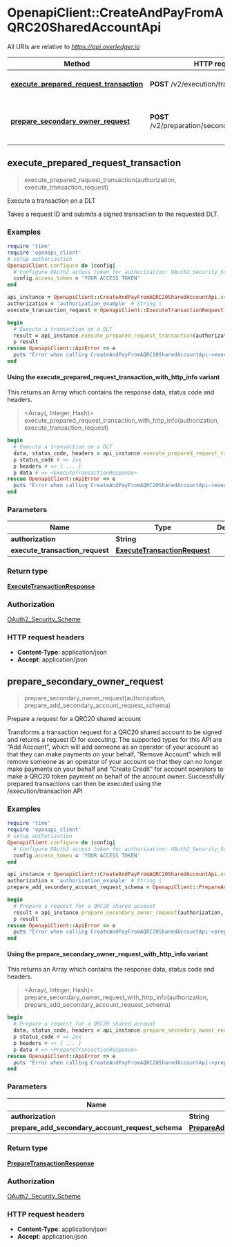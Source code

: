 # OpenapiClient::CreateAndPayFromAQRC20SharedAccountApi

All URIs are relative to *https://api.overledger.io*

| Method | HTTP request | Description |
| ------ | ------------ | ----------- |
| [**execute_prepared_request_transaction**](CreateAndPayFromAQRC20SharedAccountApi.md#execute_prepared_request_transaction) | **POST** /v2/execution/transaction | Execute a transaction on a DLT |
| [**prepare_secondary_owner_request**](CreateAndPayFromAQRC20SharedAccountApi.md#prepare_secondary_owner_request) | **POST** /v2/preparation/secondaryaccountowner | Prepare a request for a QRC20 shared account |


## execute_prepared_request_transaction

> <ExecuteTransactionResponse> execute_prepared_request_transaction(authorization, execute_transaction_request)

Execute a transaction on a DLT

Takes a request ID and submits a signed transaction to the requested DLT.

### Examples

```ruby
require 'time'
require 'openapi_client'
# setup authorization
OpenapiClient.configure do |config|
  # Configure OAuth2 access token for authorization: OAuth2_Security_Scheme
  config.access_token = 'YOUR ACCESS TOKEN'
end

api_instance = OpenapiClient::CreateAndPayFromAQRC20SharedAccountApi.new
authorization = 'authorization_example' # String | 
execute_transaction_request = OpenapiClient::ExecuteTransactionRequest.new({request_id: 'request_id_example'}) # ExecuteTransactionRequest | 

begin
  # Execute a transaction on a DLT
  result = api_instance.execute_prepared_request_transaction(authorization, execute_transaction_request)
  p result
rescue OpenapiClient::ApiError => e
  puts "Error when calling CreateAndPayFromAQRC20SharedAccountApi->execute_prepared_request_transaction: #{e}"
end
```

#### Using the execute_prepared_request_transaction_with_http_info variant

This returns an Array which contains the response data, status code and headers.

> <Array(<ExecuteTransactionResponse>, Integer, Hash)> execute_prepared_request_transaction_with_http_info(authorization, execute_transaction_request)

```ruby
begin
  # Execute a transaction on a DLT
  data, status_code, headers = api_instance.execute_prepared_request_transaction_with_http_info(authorization, execute_transaction_request)
  p status_code # => 2xx
  p headers # => { ... }
  p data # => <ExecuteTransactionResponse>
rescue OpenapiClient::ApiError => e
  puts "Error when calling CreateAndPayFromAQRC20SharedAccountApi->execute_prepared_request_transaction_with_http_info: #{e}"
end
```

### Parameters

| Name | Type | Description | Notes |
| ---- | ---- | ----------- | ----- |
| **authorization** | **String** |  |  |
| **execute_transaction_request** | [**ExecuteTransactionRequest**](ExecuteTransactionRequest.md) |  |  |

### Return type

[**ExecuteTransactionResponse**](ExecuteTransactionResponse.md)

### Authorization

[OAuth2_Security_Scheme](../README.md#OAuth2_Security_Scheme)

### HTTP request headers

- **Content-Type**: application/json
- **Accept**: application/json


## prepare_secondary_owner_request

> <PrepareTransactionResponse> prepare_secondary_owner_request(authorization, prepare_add_secondary_account_request_schema)

Prepare a request for a QRC20 shared account

Transforms a transaction request for a QRC20 shared account to be signed and returns a request ID for executing. The supported types for this API are “Add Account”, which will add someone as an operator of your account so that they can make payments on your behalf, \"Remove Account\" which will remove someone as an operator of your account so that they can no longer make payments on your behalf and “Create Credit” for account operators to make a QRC20 token payment on behalf of the account owner. Successfully prepared transactions can then be executed using the /execution/transaction API

### Examples

```ruby
require 'time'
require 'openapi_client'
# setup authorization
OpenapiClient.configure do |config|
  # Configure OAuth2 access token for authorization: OAuth2_Security_Scheme
  config.access_token = 'YOUR ACCESS TOKEN'
end

api_instance = OpenapiClient::CreateAndPayFromAQRC20SharedAccountApi.new
authorization = 'authorization_example' # String | 
prepare_add_secondary_account_request_schema = OpenapiClient::PrepareAddSecondaryAccountRequestSchema.new({location: OpenapiClient::Location.new({technology: 'technology_example', network: 'network_example'}), type: 'Payment', urgency: 'Normal'}) # PrepareAddSecondaryAccountRequestSchema | 

begin
  # Prepare a request for a QRC20 shared account
  result = api_instance.prepare_secondary_owner_request(authorization, prepare_add_secondary_account_request_schema)
  p result
rescue OpenapiClient::ApiError => e
  puts "Error when calling CreateAndPayFromAQRC20SharedAccountApi->prepare_secondary_owner_request: #{e}"
end
```

#### Using the prepare_secondary_owner_request_with_http_info variant

This returns an Array which contains the response data, status code and headers.

> <Array(<PrepareTransactionResponse>, Integer, Hash)> prepare_secondary_owner_request_with_http_info(authorization, prepare_add_secondary_account_request_schema)

```ruby
begin
  # Prepare a request for a QRC20 shared account
  data, status_code, headers = api_instance.prepare_secondary_owner_request_with_http_info(authorization, prepare_add_secondary_account_request_schema)
  p status_code # => 2xx
  p headers # => { ... }
  p data # => <PrepareTransactionResponse>
rescue OpenapiClient::ApiError => e
  puts "Error when calling CreateAndPayFromAQRC20SharedAccountApi->prepare_secondary_owner_request_with_http_info: #{e}"
end
```

### Parameters

| Name | Type | Description | Notes |
| ---- | ---- | ----------- | ----- |
| **authorization** | **String** |  |  |
| **prepare_add_secondary_account_request_schema** | [**PrepareAddSecondaryAccountRequestSchema**](PrepareAddSecondaryAccountRequestSchema.md) |  |  |

### Return type

[**PrepareTransactionResponse**](PrepareTransactionResponse.md)

### Authorization

[OAuth2_Security_Scheme](../README.md#OAuth2_Security_Scheme)

### HTTP request headers

- **Content-Type**: application/json
- **Accept**: application/json

